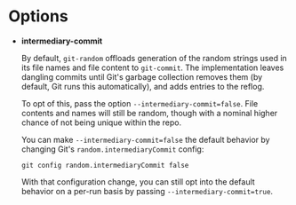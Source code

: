 # Options

- **intermediary-commit**

    By default, `git-random` offloads generation of the random strings used in its file names and file content to `git-commit`. The implementation leaves dangling commits until Git's garbage collection removes them (by default, Git runs this automatically), and adds entries to the reflog.

    To opt of this, pass the option `--intermediary-commit=false`. File contents and names will still be random, though with a nominal higher chance of not being unique within the repo.

    You can make `--intermediary-commit=false` the default behavior by changing Git's `random.intermediaryCommit` config:

    ```shell
    git config random.intermediaryCommit false
    ```

    With that configuration change, you can still opt into the default behavior on a per-run basis by passing `--intermediary-commit=true`.
